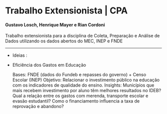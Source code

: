 # Trabalho Extensionista | CPA

#### Gustavo Losch, Henrique Mayer e Rian Cordoni
Trabalho extensionista para a disciplina de Coleta, Preparação e Análise de Dados utilizando os dados abertos do MEC, INEP e FNDE

---
- Ideias :

- Eficiência dos Gastos em Educação

    Bases: FNDE (dados do Fundeb e repasses do governo) + Censo Escolar (INEP)
    Objetivo: Relacionar o investimento público na educação com os indicadores de qualidade do ensino.
    Insights:
        Municípios que mais recebem investimento por aluno têm melhores resultados no IDEB?
        Qual a relação entre os gastos com merenda, transporte escolar e evasão estudantil?
        Como o financiamento influencia a taxa de reprovação e abandono?
